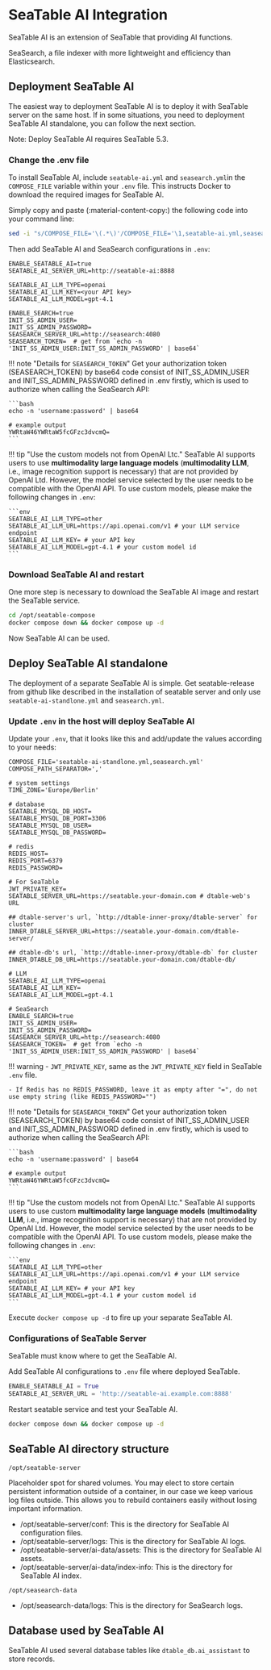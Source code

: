 # SeaTable AI Integration

SeaTable AI is an extension of SeaTable that providing AI functions.

SeaSearch, a file indexer with more lightweight and efficiency than Elasticsearch.

## Deployment SeaTable AI

The easiest way to deployment SeaTable AI is to deploy it with SeaTable server on the same host. If in some situations, you need to deployment SeaTable AI standalone, you can follow the next section.

Note: Deploy SeaTable AI requires SeaTable 5.3.

### Change the .env file

To install SeaTable AI, include `seatable-ai.yml` and `seasearch.yml`in the `COMPOSE_FILE` variable within your `.env` file. This instructs Docker to download the required images for SeaTable AI.

Simply copy and paste (:material-content-copy:) the following code into your command line:

```bash
sed -i "s/COMPOSE_FILE='\(.*\)'/COMPOSE_FILE='\1,seatable-ai.yml,seasearch.yml'/" /opt/seatable-compose/.env
```

Then add SeaTable AI and SeaSearch configurations in `.env`:

```env
ENABLE_SEATABLE_AI=true
SEATABLE_AI_SERVER_URL=http://seatable-ai:8888

SEATABLE_AI_LLM_TYPE=openai
SEATABLE_AI_LLM_KEY=<your API key>
SEATABLE_AI_LLM_MODEL=gpt-4.1

ENABLE_SEARCH=true
INIT_SS_ADMIN_USER=
INIT_SS_ADMIN_PASSWORD=
SEASEARCH_SERVER_URL=http://seasearch:4080
SEASEARCH_TOKEN=  # get from `echo -n 'INIT_SS_ADMIN_USER:INIT_SS_ADMIN_PASSWORD' | base64`
```

!!! note "Details for `SEASEARCH_TOKEN`"
    Get your authorization token (SEASEARCH_TOKEN) by base64 code consist of INIT_SS_ADMIN_USER and INIT_SS_ADMIN_PASSWORD defined in .env firstly, which is used to authorize when calling the SeaSearch API:

    ```bash
    echo -n 'username:password' | base64

    # example output
    YWRtaW46YWRtaW5fcGFzc3dvcmQ=
    ```

!!! tip "Use the custom models not from OpenAI Ltc."
    SeaTable AI supports users to use **multimodality large language models** (**multimodality LLM**, i.e., image recognition support is necessary) that are not provided by OpenAI Ltd. However, the model service selected by the user needs to be compatible with the OpenAI API. To use custom models, please make the following changes in `.env`:

    ```env
    SEATABLE_AI_LLM_TYPE=other
    SEATABLE_AI_LLM_URL=https://api.openai.com/v1 # your LLM service endpoint
    SEATABLE_AI_LLM_KEY= # your API key
    SEATABLE_AI_LLM_MODEL=gpt-4.1 # your custom model id
    ```

### Download SeaTable AI and restart

One more step is necessary to download the SeaTable AI image and restart the SeaTable service.

```bash
cd /opt/seatable-compose
docker compose down && docker compose up -d
```

Now SeaTable AI can be used.

## Deploy SeaTable AI standalone

The deployment of a separate SeaTable AI is simple. Get seatable-release from github like described in the installation of seatable server and only use `seatable-ai-standlone.yml` and `seasearch.yml`.


### Update `.env` in the host will deploy SeaTable AI

Update your `.env`, that it looks like this and add/update the values according to your needs:

```env
COMPOSE_FILE='seatable-ai-standlone.yml,seasearch.yml'
COMPOSE_PATH_SEPARATOR=','

# system settings
TIME_ZONE='Europe/Berlin'

# database
SEATABLE_MYSQL_DB_HOST=
SEATABLE_MYSQL_DB_PORT=3306
SEATABLE_MYSQL_DB_USER=
SEATABLE_MYSQL_DB_PASSWORD=

# redis
REDIS_HOST=
REDIS_PORT=6379
REDIS_PASSWORD=

# For SeaTable
JWT_PRIVATE_KEY=
SEATABLE_SERVER_URL=https://seatable.your-domain.com # dtable-web's URL

## dtable-server's url, `http://dtable-inner-proxy/dtable-server` for cluster
INNER_DTABLE_SERVER_URL=https://seatable.your-domain.com/dtable-server/

## dtable-db's url, `http://dtable-inner-proxy/dtable-db` for cluster
INNER_DTABLE_DB_URL=https://seatable.your-domain.com/dtable-db/

# LLM
SEATABLE_AI_LLM_TYPE=openai
SEATABLE_AI_LLM_KEY=
SEATABLE_AI_LLM_MODEL=gpt-4.1

# SeaSearch
ENABLE_SEARCH=true
INIT_SS_ADMIN_USER=
INIT_SS_ADMIN_PASSWORD=
SEASEARCH_SERVER_URL=http://seasearch:4080
SEASEARCH_TOKEN=  # get from `echo -n 'INIT_SS_ADMIN_USER:INIT_SS_ADMIN_PASSWORD' | base64`
```

!!! warning
    - `JWT_PRIVATE_KEY`, same as the `JWT_PRIVATE_KEY` field in SeaTable `.env` file.

    - If Redis has no REDIS_PASSWORD, leave it as empty after "=", do not use empty string (like REDIS_PASSWORD="")

!!! note "Details for `SEASEARCH_TOKEN`"
    Get your authorization token (SEASEARCH_TOKEN) by base64 code consist of INIT_SS_ADMIN_USER and INIT_SS_ADMIN_PASSWORD defined in .env firstly, which is used to authorize when calling the SeaSearch API:

    ```bash
    echo -n 'username:password' | base64

    # example output
    YWRtaW46YWRtaW5fcGFzc3dvcmQ=
    ```

!!! tip "Use the custom models not from OpenAI Ltc."
    SeaTable AI supports users to use custom **multimodality large language models** (**multimodality LLM**, i.e., image recognition support is necessary) that are not provided by OpenAI Ltd. However, the model service selected by the user needs to be compatible with the OpenAI API. To use custom models, please make the following changes in `.env`:

    ```env
    SEATABLE_AI_LLM_TYPE=other
    SEATABLE_AI_LLM_URL=https://api.openai.com/v1 # your LLM service endpoint
    SEATABLE_AI_LLM_KEY= # your API key
    SEATABLE_AI_LLM_MODEL=gpt-4.1 # your custom model id
    ```

Execute `docker compose up -d` to fire up your separate SeaTable AI.

### Configurations of SeaTable Server

SeaTable must know where to get the SeaTable AI.

Add SeaTable AI configurations to `.env` file where deployed SeaTable.

```py
ENABLE_SEATABLE_AI = True
SEATABLE_AI_SERVER_URL = 'http://seatable-ai.example.com:8888'
```

Restart seatable service and test your SeaTable AI.

```bash
docker compose down && docker compose up -d
```

## SeaTable AI directory structure

`/opt/seatable-server`

Placeholder spot for shared volumes. You may elect to store certain persistent information outside of a container, in our case we keep various log files outside. This allows you to rebuild containers easily without losing important information.

* /opt/seatable-server/conf: This is the directory for SeaTable AI configuration files.
* /opt/seatable-server/logs: This is the directory for SeaTable AI logs.
* /opt/seatable-server/ai-data/assets: This is the directory for SeaTable AI assets.
* /opt/seatable-server/ai-data/index-info: This is the directory for SeaTable AI index.

`/opt/seasearch-data`

* /opt/seasearch-data/logs: This is the directory for SeaSearch logs.

## Database used by SeaTable AI

SeaTable AI used several database tables like `dtable_db.ai_assistant` to store records.
